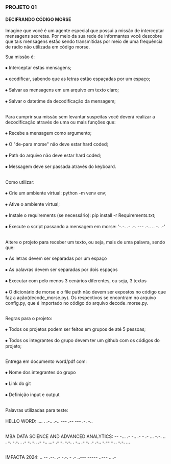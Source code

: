 ### PROJETO 01

#### DECIFRANDO CÓDIGO MORSE

Imagine que você é um agente especial que possui a missão de interceptar mensagens secretas. Por meio da sua rede de informantes você descobre que tais mensagens estão sendo transmitidas por meio de uma frequência de rádio não utilizada em código morse.

Sua missão é: <br></br>
⦁	Interceptar estas mensagens;<br></br>
⦁	ecodificar, sabendo que as letras estão espaçadas por um espaço;<br></br>
⦁	Salvar as mensagens em um arquivo em texto claro;<br></br>
⦁	Salvar o datetime da decodificação da mensagem;<br></br>

Para cumprir sua missão sem levantar suspeitas você deverá realizar a decodificação através de uma ou mais funções que:<br></br>
⦁	Recebe a mensagem como argumento;<br></br>
⦁	O "de-para morse" não deve estar hard coded;<br></br>
⦁	Path do arquivo não deve estar hard coded;<br></br>
⦁	Messagem deve ser passada através do keyboard.<br></br>

Como utilizar:<br></br>
⦁	Crie um ambiente virtual: python -m venv env;<br></br>
⦁	Ative o ambiente virtual;<br></br>
⦁	Instale o requirements (se necessário): pip install -r Requirements.txt;<br></br>
⦁	Execute o script passando a mensagem em morse: '-.-. .- .-. --- .-.. .. -. .-'<br></br>

Altere o projeto para receber um texto, ou seja, mais de uma palavra, sendo que:<br></br>
⦁	As letras devem ser separadas por um espaço<br></br>
⦁	As palavras devem ser separadas por dois espaços<br></br>
⦁	Executar com pelo menos 3 cenários diferentes, ou seja, 3 textos<br></br>
⦁	O dicionário de morse e o file path não devem ser expostos no código que faz a ação(decode_morse.py). Os respectivos se encontram no arquivo config.py, que é importado no código do arquivo decode_morse.py.<br></br>

Regras para o projeto:<br></br>
⦁	Todos os projetos podem ser feitos em grupos de até 5 pessoas;<br></br>
⦁	Todos os integrantes do grupo devem ter um github com os códigos do projeto;<br></br>

Entrega em documento word/pdf com:<br></br>
⦁	Nome dos integrantes do grupo<br></br>
⦁	Link do git<br></br>
⦁	Definição input e output<br></br>

Palavras utilizadas para teste: <br></br>
HELLO WORD: .... . .-.. .-.. ---  .-- --- .-. -..<br></br>

MBA DATA SCIENCE AND ADVANCED ANALYTICS: -- -... .-  -.. .- - .-  ... -.-. .. . -. -.-. .  .- -. -..  .- -.. ...- .- -. -.-. . -..  .- -. .- .-.. -.-- - .. -.-. ...<br></br>

IMPACTA 2024: .. -- .--. .- -.-. - .-  ..--- ----- ..--- ....-<br></br>
